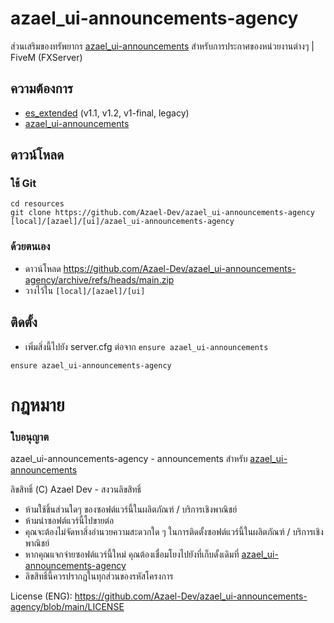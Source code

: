 # azael_ui-announcements-agency
ส่วนเสริมของทรัพยากร [azael_ui-announcements](https://fivem.azael.dev/digishop/azael-ui-announcements/) สำหรับการประกาศของหน่วยงานต่างๆ | FiveM (FXServer)

## ความต้องการ
 * [es_extended](https://github.com/esx-framework/es_extended) (v1.1, v1.2, v1-final, legacy)
 * [azael_ui-announcements](https://fivem.azael.dev/digishop/azael-ui-announcements/)

## ดาวน์โหลด

### ใช้ Git
```
cd resources
git clone https://github.com/Azael-Dev/azael_ui-announcements-agency [local]/[azael]/[ui]/azael_ui-announcements-agency
```

### ด้วยตนเอง
- ดาวน์โหลด https://github.com/Azael-Dev/azael_ui-announcements-agency/archive/refs/heads/main.zip
- วางไว้ใน `[local]/[azael]/[ui]`

## ติดตั้ง
- เพิ่มสิ่งนี้ไปยัง server.cfg ต่อจาก `ensure azael_ui-announcements`

```
ensure azael_ui-announcements-agency
```

# กฎหมาย
### ใบอนุญาต

azael_ui-announcements-agency - announcements สำหรับ [azael_ui-announcements](https://fivem.azael.dev/digishop/azael-ui-announcements/)

ลิขสิทธิ์ (C) Azael Dev - สงวนลิขสิทธิ์

- ห้ามใช้ชิ้นส่วนใดๆ ของซอฟต์แวร์นี้ในผลิตภัณฑ์ / บริการเชิงพาณิชย์
- ห้ามนำซอฟต์แวร์นี้ไปขายต่อ
- คุณจะต้องไม่จัดหาสิ่งอำนวยความสะดวกใด ๆ ในการติดตั้งซอฟต์แวร์นี้ในผลิตภัณฑ์ / บริการเชิงพาณิชย์
- หากคุณแจกจ่ายซอฟต์แวร์นี้ใหม่ คุณต้องเชื่อมโยงไปยังที่เก็บดั้งเดิมที่ [azael_ui-announcements-agency](https://github.com/Azael-Dev/azael_ui-announcements-agency)
- ลิขสิทธิ์นี้ควรปรากฏในทุกส่วนของรหัสโครงการ

License (ENG): https://github.com/Azael-Dev/azael_ui-announcements-agency/blob/main/LICENSE
